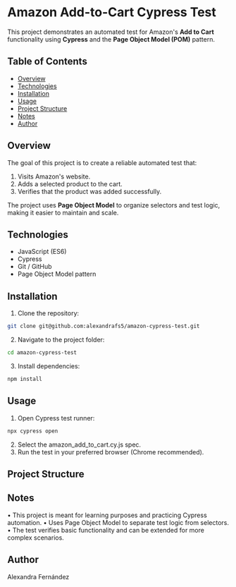 # Amazon Add-to-Cart Cypress Test

This project demonstrates an automated test for Amazon's **Add to Cart** functionality using **Cypress** and the **Page Object Model (POM)** pattern.

## Table of Contents
- [Overview](#overview)
- [Technologies](#technologies)
- [Installation](#installation)
- [Usage](#usage)
- [Project Structure](#project-structure)
- [Notes](#notes)
- [Author](#author)

## Overview
The goal of this project is to create a reliable automated test that:
1. Visits Amazon's website.
2. Adds a selected product to the cart.
3. Verifies that the product was added successfully.

The project uses **Page Object Model** to organize selectors and test logic, making it easier to maintain and scale.

## Technologies
- JavaScript (ES6)
- Cypress
- Git / GitHub
- Page Object Model pattern

## Installation
1. Clone the repository:
```bash
git clone git@github.com:alexandrafs5/amazon-cypress-test.git
```
2. Navigate to the project folder:
```bash
cd amazon-cypress-test
```
3. Install dependencies:
```bash
npm install
```

## Usage
1. Open Cypress test runner:
```bash
npx cypress open
```
2. Select the amazon_add_to_cart.cy.js spec.
3. Run the test in your preferred browser (Chrome recommended).

## Project Structure


## Notes
• This project is meant for learning purposes and practicing Cypress automation.
• Uses Page Object Model to separate test logic from selectors.
• The test verifies basic functionality and can be extended for more complex scenarios.

## Author
Alexandra Fernández